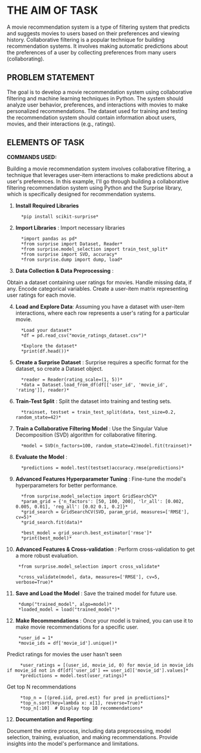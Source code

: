 # THE AIM OF TASK

A movie recommendation system is a type of filtering system that predicts and suggests movies to users based on their preferences and viewing history. Collaborative filtering is a popular technique for building recommendation systems. It involves making automatic predictions about the preferences of a user by collecting preferences from many users (collaborating).

## PROBLEM STATEMENT

The goal is to develop a movie recommendation system using collaborative filtering and machine learning techniques in Python. The system should analyze user behavior, preferences, and interactions with movies to make personalized recommendations. The dataset used for training and testing the recommendation system should contain information about users, movies, and their interactions (e.g., ratings).

## ELEMENTS OF TASK

**COMMANDS USED:**

Building a movie recommendation system involves collaborative filtering, a technique that leverages user-item interactions to make predictions about a user's preferences. In this example, I'll go through building a collaborative filtering recommendation system using Python and the Surprise library, which is specifically designed for recommendation systems.

1. **Install Required Libraries**

         *pip install scikit-surprise*

2. **Import Libraries**  : Import necessary libraries

         *import pandas as pd*
         *from surprise import Dataset, Reader*
         *from surprise.model_selection import train_test_split*
         *from surprise import SVD, accuracy*
         *from surprise.dump import dump, load*

3. **Data Collection & Data Preprocessing** :

Obtain a dataset containing user ratings for movies. Handle missing data, if any.
Encode categorical variables.
Create a user-item matrix representing user ratings for each movie.

4. **Load and Explore Data**: Assuming you have a dataset with user-item interactions, where each row represents a user's rating for a particular movie.

         *Load your dataset*
         *df = pd.read_csv("movie_ratings_dataset.csv")*

         *Explore the dataset*
         *print(df.head())*

5. **Create a Surprise Dataset** : Surprise requires a specific format for the dataset, so create a Dataset object.

         *reader = Reader(rating_scale=(1, 5))*
         *data = Dataset.load_from_df(df[['user_id', 'movie_id', 'rating']], reader)*

6. **Train-Test Split** : Split the dataset into training and testing sets.

         *trainset, testset = train_test_split(data, test_size=0.2, random_state=42)*

7. **Train a Collaborative Filtering Model** :
Use the Singular Value Decomposition (SVD) algorithm for collaborative filtering.

         *model = SVD(n_factors=100, random_state=42)model.fit(trainset)*

8. **Evaluate the Model** :

         *predictions = model.test(testset)accuracy.rmse(predictions)*

9. **Advanced Features Hyperparameter Tuning** :
Fine-tune the model's hyperparameters for better performance.

         *from surprise.model_selection import GridSearchCV*
         *param_grid = {'n_factors': [50, 100, 200], 'lr_all': [0.002, 0.005, 0.01], 'reg_all': [0.02 0.1, 0.2]}*
         *grid_search = GridSearchCV(SVD, param_grid, measures=['RMSE'], cv=5)*
         *grid_search.fit(data)*

         *best_model = grid_search.best_estimator['rmse']*
         *print(best_model)*

10. **Advanced Features & Cross-validation** :
Perform cross-validation to get a more robust evaluation.

         *from surprise.model_selection import cross_validate*

         *cross_validate(model, data, measures=['RMSE'], cv=5, verbose=True)*

11. **Save and Load the Model** : 
Save the trained model for future use.

         *dump("trained_model", algo=model)*
         *loaded_model = load("trained_model")*

12. **Make Recommendations** : 
Once your model is trained, you can use it to make movie recommendations for a specific user.

         *user_id = 1*
         *movie_ids = df['movie_id'].unique()*

 Predict ratings for movies the user hasn't seen

         *user_ratings = [(user_id, movie_id, 0) for movie_id in movie_ids if movie_id not in df[df['user_id'] == user_id]['movie_id'].values]*
         *predictions = model.test(user_ratings)*

Get top N recommendations

         *top_n = [(pred.iid, pred.est) for pred in predictions]*
         *top_n.sort(key=lambda x: x[1], reverse=True)*
         *top_n[:10]  # Display top 10 recommendations*

12. **Documentation and Reporting**:

Document the entire process, including data preprocessing, model selection, training, evaluation, and making recommendations.
Provide insights into the model's performance and limitations.








